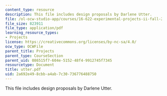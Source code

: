 ```yaml
---
content_type: resource
description: This file includes design proposals by Darlene Utter.
file: /ol-ocw-studio-app/courses/16-622-experimental-projects-ii-fall-2003/2a692e498cbba4ab7c30736776488750_utter.pdf
file_size: 823911
file_type: application/pdf
learning_resource_types:
- Projects
license: https://creativecommons.org/licenses/by-nc-sa/4.0/
ocw_type: OCWFile
parent_title: Projects
parent_type: CourseSection
parent_uid: 086515f7-604e-5152-48f4-9912745f7345
resourcetype: Document
title: utter.pdf
uid: 2a692e49-8cbb-a4ab-7c30-736776488750
---
```

This file includes design proposals by Darlene Utter.